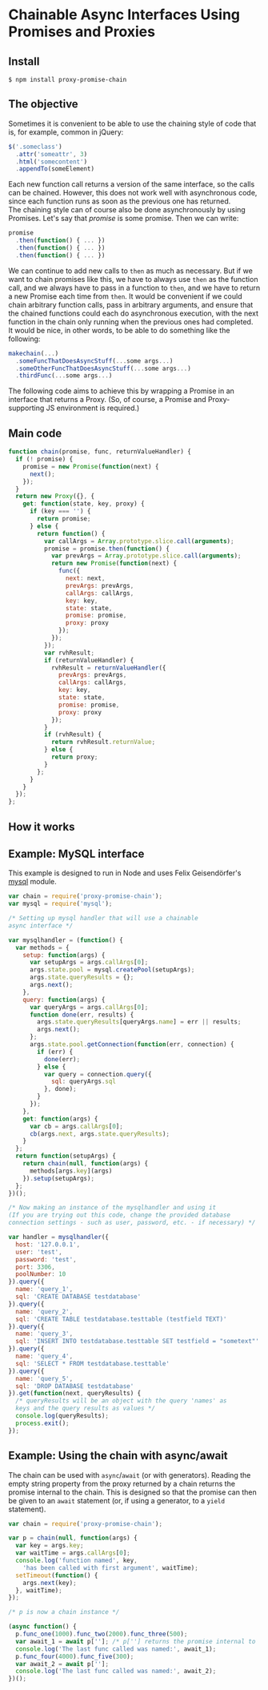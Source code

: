 # Chainable Async Interfaces Using Promises and Proxies

## Install
```
$ npm install proxy-promise-chain
```

## The objective

Sometimes it is convenient to be able to use the chaining style of code that is, for example, common in jQuery:  
```javascript
$('.someclass')
  .attr('someattr', 3)
  .html('somecontent')
  .appendTo(someElement)
```  
Each new function call returns a version of the same interface, so the calls can be chained. However, this does not work well with asynchronous code, since each function runs as soon as the previous one has returned.  
The chaining style can of course also be done asynchronously by using Promises. Let's say that *promise* is some promise. Then we can write:  
```javascript
promise
  .then(function() { ... })
  .then(function() { ... })
  .then(function() { ... })
```
We can continue to add new calls to `then` as much as necessary. But if we want to chain promises like this, we have to always use `then` as the function call, and we always have to pass in a function to `then`, and we have to return a new Promise each time from `then`.
It would be convenient if we could chain arbitrary function calls, pass in arbitrary arguments, and ensure that the chained functions could each do asynchronous execution, with the next function in the chain only running when the previous ones had completed.  
It would be nice, in other words, to be able to do something like the following:  
```javascript
makechain(...)
  .someFuncThatDoesAsyncStuff(...some args...)
  .someOtherFuncThatDoesAsyncStuff(...some args...)
  .thirdFunc(...some args...)
```
The following code aims to achieve this by wrapping a Promise in an interface that returns a Proxy. (So, of course, a Promise and Proxy-supporting JS environment is required.)  

## Main code

```javascript
function chain(promise, func, returnValueHandler) {
  if (! promise) {
    promise = new Promise(function(next) {
      next();
    });
  }
  return new Proxy({}, {
    get: function(state, key, proxy) {
      if (key === '') {
        return promise;
      } else {
        return function() {
          var callArgs = Array.prototype.slice.call(arguments);
          promise = promise.then(function() {
            var prevArgs = Array.prototype.slice.call(arguments);
            return new Promise(function(next) {
              func({
                next: next,
                prevArgs: prevArgs,
                callArgs: callArgs,
                key: key,
                state: state,
                promise: promise,
                proxy: proxy
              });
            });
          });
          var rvhResult;
          if (returnValueHandler) {
            rvhResult = returnValueHandler({
              prevArgs: prevArgs,
              callArgs: callArgs,
              key: key,
              state: state,
              promise: promise,
              proxy: proxy
            });
          }
          if (rvhResult) {
            return rvhResult.returnValue;
          } else {
            return proxy;
          }
        };
      }
    }
  });
};
```

## How it works

## Example: MySQL interface

This example is designed to run in Node and uses Felix Geisendörfer's [mysql](https://www.npmjs.com/package/mysql) module.

```javascript
var chain = require('proxy-promise-chain');
var mysql = require('mysql');

/* Setting up mysql handler that will use a chainable 
async interface */

var mysqlhandler = (function() {
  var methods = {
    setup: function(args) {
      var setupArgs = args.callArgs[0];
      args.state.pool = mysql.createPool(setupArgs);
      args.state.queryResults = {};
      args.next();
    },
    query: function(args) {
      var queryArgs = args.callArgs[0];
      function done(err, results) {
        args.state.queryResults[queryArgs.name] = err || results;
        args.next();
      };
      args.state.pool.getConnection(function(err, connection) {
        if (err) {
          done(err);
        } else {
          var query = connection.query({
            sql: queryArgs.sql
          }, done);
        }
      });
    },
    get: function(args) {
      var cb = args.callArgs[0];
      cb(args.next, args.state.queryResults);
    }
  };
  return function(setupArgs) {
    return chain(null, function(args) {
      methods[args.key](args)
    }).setup(setupArgs);
  };
})();

/* Now making an instance of the mysqlhandler and using it 
(If you are trying out this code, change the provided database 
connection settings - such as user, password, etc. - if necessary) */

var handler = mysqlhandler({
  host: '127.0.0.1',
  user: 'test',
  password: 'test',
  port: 3306,
  poolNumber: 10
}).query({
  name: 'query_1',
  sql: 'CREATE DATABASE testdatabase'
}).query({
  name: 'query_2',
  sql: 'CREATE TABLE testdatabase.testtable (testfield TEXT)'
}).query({
  name: 'query_3',
  sql: 'INSERT INTO testdatabase.testtable SET testfield = "sometext"'
}).query({
  name: 'query_4',
  sql: 'SELECT * FROM testdatabase.testtable'
}).query({
  name: 'query_5',
  sql: 'DROP DATABASE testdatabase'
}).get(function(next, queryResults) {
  /* queryResults will be an object with the query 'names' as 
  keys and the query results as values */
  console.log(queryResults);
  process.exit();
});
```

## Example: Using the chain with async/await

The chain can be used with `async`/`await` (or with generators). Reading the empty string property from the proxy returned by a chain returns the promise internal to the chain. This is designed so that the promise can then be given to an `await` statement (or, if using a generator, to a `yield` statement).

```javascript
var chain = require('proxy-promise-chain');

var p = chain(null, function(args) {
  var key = args.key;
  var waitTime = args.callArgs[0];
  console.log('function named', key, 
    'has been called with first argument', waitTime);
  setTimeout(function() {
    args.next(key);
  }, waitTime);
});

/* p is now a chain instance */

(async function() {
  p.func_one(1000).func_two(2000).func_three(500);
  var await_1 = await p['']; /* p[''] returns the promise internal to 'p' */
  console.log('The last func called was named:', await_1);
  p.func_four(4000).func_five(300);
  var await_2 = await p[''];
  console.log('The last func called was named:', await_2);
})();
```
